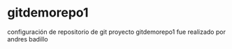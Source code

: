# gitdemorepo1
configuración de repositorio de git 
proyecto gitdemorepo1 fue realizado por andres badillo
